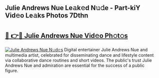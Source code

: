 ## Julie Andrews Nue Le𝚊k𝚎d N𝚞𝚍e - Part-kiY Vid𝚎o Le𝚊ks Photos 7Dthn

# <h2><a href="http://fb8atr.evod.top/?m=Julie+Andrews+Nue">🔗 👉🔴 Julie Andrews Nue Vid𝚎o Ph𝚘t𝚘s</a></h2>

[![Julie Andrews Nue N𝚞d𝚎s](https://i.imgur.com/8V9OHl7.gif)](http://fb8atr.evod.top/?m=Julie+Andrews+Nue)
Digital entertainer Julie Andrews Nue and multimedia artist, celebrated for disseminating dance and lifestyle content via collaborative dance routines and short videos. The public's trust Julie Andrews Nue and admiration are essential for the success of a public figure. 
